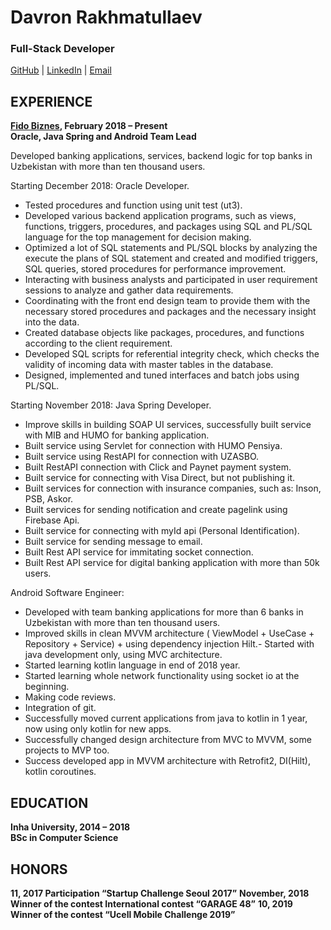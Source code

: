 
# Davron Rakhmatullaev
### Full-Stack Developer

[GitHub](https://github.com/davron028) | [LinkedIn](https://www.linkedin.com/in/davron-rakhmatullaev/) | [Email](mailto:davron.rakhmatullaev@gmail.com)

EXPERIENCE
-
**[Fido Biznes](https://fido-biznes.uz/#/), February 2018 – Present <br>
Oracle, Java Spring and Android Team Lead**

Developed banking applications, services, backend logic for top banks in Uzbekistan with more than ten thousand users.

Starting December 2018:
Oracle Developer.

- Tested procedures and function using unit test (ut3).
- Developed various backend application programs, such as views, functions, triggers, procedures, and packages using SQL and PL/SQL language for the top management for decision making.
- Optimized a lot of SQL statements and PL/SQL blocks by analyzing the execute the plans of SQL statement and created and modified triggers, SQL queries, stored procedures for performance improvement.
- Interacting with business analysts and participated in user requirement sessions to analyze and gather data requirements.
- Coordinating with the front end design team to provide them with the necessary stored procedures and packages and the necessary insight into the data.
- Created database objects like packages, procedures, and functions according to the client requirement.
- Developed SQL scripts for referential integrity check, which checks the validity of incoming data with master tables in the database.
- Designed, implemented and tuned interfaces and batch jobs using PL/SQL.
  
Starting November 2018:
Java Spring Developer.

- Improve skills in building SOAP UI services, successfully built service with MIB and HUMO for banking application.
- Built service using Servlet for connection with HUMO Pensiya.
- Built service using RestAPI for connection with UZASBO.
- Built RestAPI connection with Click and Paynet payment system.
- Built service for connecting with Visa Direct, but not publishing it.
- Built services for connection with insurance companies, such as: Inson, PSB, Askor.
- Built services for sending notification and create pagelink using Firebase Api.
- Built service for connecting with myId api (Personal Identification).
- Built service for sending message to email.
- Built Rest API service for immitating socket connection.
- Built Rest API service for digital banking application with more than 50k users.

Android Software Engineer:

- Developed with team banking applications for more than 6 banks in Uzbekistan with more than ten thousand users.
- Improved skills in clean MVVM architecture ( ViewModel + UseCase + Repository + Service) + using dependency injection Hilt.- Started with java development only, using MVC architecture.
- Started learning kotlin language in end of 2018 year.
- Started learning whole network functionality using socket io at the beginning.
- Making code reviews.
- Integration of git.
- Successfully moved current applications from java to kotlin in 1 year, now using only kotlin for new apps.
- Successfully changed design architecture from MVC to MVVM, some projects to MVP too.
- Success developed app in MVVM architecture with Retrofit2, DI(Hilt), kotlin coroutines. 


EDUCATION
- 
**Inha University, 2014 – 2018 <br>
BSc in Computer Science**

HONORS
- 
**11, 2017 Participation “Startup Challenge Seoul 2017”**
**November, 2018 Winner of the contest International contest “GARAGE 48”**
**10, 2019 Winner of the contest “Ucell Mobile Challenge 2019”**
